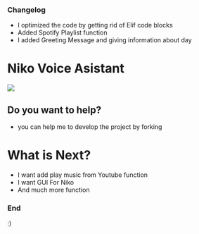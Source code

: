 ### Changelog
- I optimized the code by getting rid of Elif code blocks
- Added Spotify Playlist function
- I added Greeting Message and giving information about day
# Niko Voice Asistant

![](https://media.discordapp.net/attachments/1009568023289528511/1112100379618971678/9b7296b0-1c81-463f-a8ff-99952051a96f.jpeg?width=200&height=200)
## Do you want to help?
- you can help me to develop the project by forking

# What is Next?
- I want add play music from Youtube function
- I want GUI For Niko
- And much more function

### End

:)
